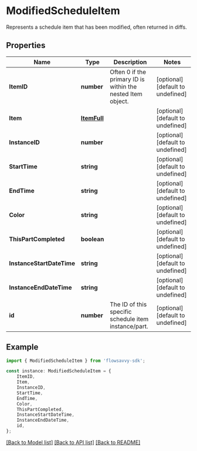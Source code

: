 # ModifiedScheduleItem

Represents a schedule item that has been modified, often returned in diffs.

## Properties

Name | Type | Description | Notes
------------ | ------------- | ------------- | -------------
**ItemID** | **number** | Often 0 if the primary ID is within the nested Item object. | [optional] [default to undefined]
**Item** | [**ItemFull**](ItemFull.md) |  | [optional] [default to undefined]
**InstanceID** | **number** |  | [optional] [default to undefined]
**StartTime** | **string** |  | [optional] [default to undefined]
**EndTime** | **string** |  | [optional] [default to undefined]
**Color** | **string** |  | [optional] [default to undefined]
**ThisPartCompleted** | **boolean** |  | [optional] [default to undefined]
**InstanceStartDateTime** | **string** |  | [optional] [default to undefined]
**InstanceEndDateTime** | **string** |  | [optional] [default to undefined]
**id** | **number** | The ID of this specific schedule item instance/part. | [optional] [default to undefined]

## Example

```typescript
import { ModifiedScheduleItem } from 'flowsavvy-sdk';

const instance: ModifiedScheduleItem = {
    ItemID,
    Item,
    InstanceID,
    StartTime,
    EndTime,
    Color,
    ThisPartCompleted,
    InstanceStartDateTime,
    InstanceEndDateTime,
    id,
};
```

[[Back to Model list]](../README.md#documentation-for-models) [[Back to API list]](../README.md#documentation-for-api-endpoints) [[Back to README]](../README.md)
